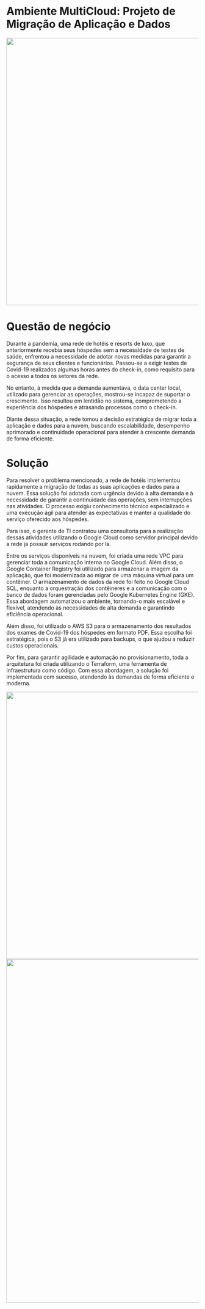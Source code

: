 # Ambiente MultiCloud: Projeto de Migração de Aplicação e Dados

<div align="center">
<img src="https://github.com/user-attachments/assets/79c55430-1284-4de6-ae8d-278515a5dcf3" width="700px" />
</div>

# Questão de negócio

Durante a pandemia, uma rede de hotéis e resorts de luxo, que anteriormente recebia seus hóspedes sem a necessidade de testes de saúde, enfrentou a necessidade de adotar novas medidas para garantir a segurança de seus clientes e funcionários. Passou-se a exigir testes de Covid-19 realizados algumas horas antes do check-in, como requisito para o acesso a todos os setores da rede.

No entanto, à medida que a demanda aumentava, o data center local, utilizado para gerenciar as operações, mostrou-se incapaz de suportar o crescimento. Isso resultou em lentidão no sistema, comprometendo a experiência dos hóspedes e atrasando processos como o check-in.

Diante dessa situação, a rede tomou a decisão estratégica de migrar toda a aplicação e dados para a nuvem, buscando escalabilidade, desempenho aprimorado e continuidade operacional para atender à crescente demanda de forma eficiente.

# Solução

Para resolver o problema mencionado, a rede de hotéis implementou rapidamente a migração de todas as suas aplicações e dados para a nuvem. Essa solução foi adotada com urgência devido à alta demanda e à necessidade de garantir a continuidade das operações, sem interrupções nas atividades. O processo exigiu conhecimento técnico especializado e uma execução ágil para atender às expectativas e manter a qualidade do serviço oferecido aos hóspedes. 

Para isso, o gerente de TI contratou uma consultoria para a realização dessas atividades utilizando o Google Cloud como servidor principal devido a rede ja possuir serviços rodando por la.

Entre os serviços disponíveis na nuvem, foi criada uma rede VPC para gerenciar toda a comunicação interna no Google Cloud. Além disso, o Google Container Registry foi utilizado para armazenar a imagem da aplicação, que foi modernizada ao migrar de uma máquina virtual para um contêiner. O armazenamento de dados da rede foi feito no Google Cloud SQL, enquanto a orquestração dos contêineres e a comunicação com o banco de dados foram gerenciadas pelo Google Kubernetes Engine (GKE). Essa abordagem automatizou o ambiente, tornando-o mais escalável e flexível, atendendo às necessidades de alta demanda e garantindo eficiência operacional.

Além disso, foi utilizado o AWS S3 para o armazenamento dos resultados dos exames de Covid-19 dos hóspedes em formato PDF. Essa escolha foi estratégica, pois o S3 já era utilizado para backups, o que ajudou a reduzir custos operacionais.

Por fim, para garantir agilidade e automação no provisionamento, toda a arquitetura foi criada utilizando o Terraform, uma ferramenta de infraestrutura como código. Com essa abordagem, a solução foi implementada com sucesso, atendendo às demandas de forma eficiente e moderna.

<div align="center">
<img src="https://github.com/user-attachments/assets/7036a6a4-43fe-46d6-b696-d4403e930d11" width="700px" />
</div>

<div align="center">
<img src="https://github.com/user-attachments/assets/a2ce940b-81dc-410a-b841-9915966439d8" width="900px" />
</div>



